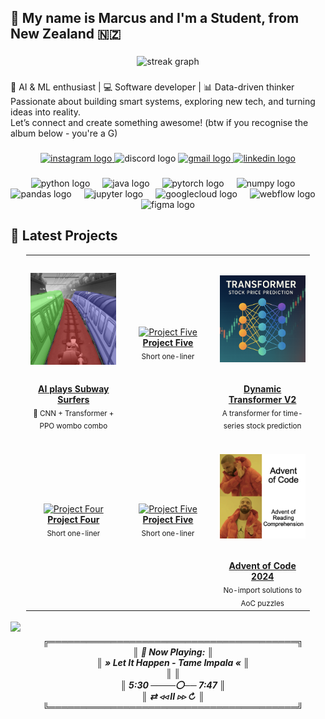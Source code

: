 <h2 align="left">👋 My name is Marcus and I'm a Student, from New Zealand 🇳🇿</h2>

###

<div align="center">
  <img src="https://streak-stats.demolab.com?user=Marques-079&locale=en&mode=daily&theme=dracula&hide_border=false&border_radius=5" height="150" alt="streak graph"  />
</div>

###

<p align="left">🤖 AI & ML enthusiast | 💻 Software developer | 📊 Data-driven thinker<br>Passionate about building smart systems, exploring new tech, and turning ideas into reality. <br>Let’s connect and create something awesome! (btw if you recognise the album below - you're a G)</p>

###

<div align="center">
  <a href="https://www.instagram.com/marcusochan/" target="_blank">
    <img src="https://img.shields.io/static/v1?message=Instagram&logo=instagram&label=&color=E4405F&logoColor=white&labelColor=&style=for-the-badge" height="35" alt="instagram logo"  />
  </a>
  <img src="https://img.shields.io/static/v1?message=marce4523&logo=discord&label=Discord&color=808080&logoColor=white&labelColor=7289DA&style=for-the-badge" height="35" alt="discord logo"  />
  <a href="mailto:marcus.o.chan@gmail.com" target="_blank">
    <img src="https://img.shields.io/static/v1?message=Gmail&logo=gmail&label=&color=D14836&logoColor=white&labelColor=&style=for-the-badge" height="35" alt="gmail logo"  />
  </a>
  <a href="https://www.linkedin.com/in/marcus-chan-019136338/" target="_blank">
    <img src="https://img.shields.io/static/v1?message=LinkedIn&logo=linkedin&label=&color=0077B5&logoColor=white&labelColor=&style=for-the-badge" height="35" alt="linkedin logo"  />
  </a>
</div>

###

<div align="center">
  <img src="https://cdn.jsdelivr.net/gh/devicons/devicon/icons/python/python-original.svg" height="30" alt="python logo"  />
  <img width="12" />
  <img src="https://cdn.jsdelivr.net/gh/devicons/devicon/icons/java/java-original.svg" height="30" alt="java logo"  />
  <img width="12" />
  <img src="https://cdn.jsdelivr.net/gh/devicons/devicon/icons/pytorch/pytorch-original.svg" height="30" alt="pytorch logo"  />
  <img width="12" />
  <img src="https://cdn.jsdelivr.net/gh/devicons/devicon/icons/numpy/numpy-original.svg" height="30" alt="numpy logo"  />
  <img width="12" />
  <img src="https://cdn.jsdelivr.net/gh/devicons/devicon/icons/pandas/pandas-original.svg" height="30" alt="pandas logo"  />
  <img width="12" />
  <img src="https://cdn.jsdelivr.net/gh/devicons/devicon/icons/jupyter/jupyter-original.svg" height="30" alt="jupyter logo"  />
  <img width="12" />
  <img src="https://cdn.jsdelivr.net/gh/devicons/devicon/icons/googlecloud/googlecloud-original.svg" height="30" alt="googlecloud logo"  />
  <img width="12" />
  <img src="https://cdn.jsdelivr.net/gh/devicons/devicon/icons/webflow/webflow-original.svg" height="30" alt="webflow logo"  />
  <img width="12" />
  <img src="https://cdn.jsdelivr.net/gh/devicons/devicon/icons/figma/figma-original.svg" height="30" alt="figma logo"  />
</div>

###

## 🌟 Latest Projects

<table style="width: 90%; margin: 0 auto;">
  <tr>
    <!-- Project One -->
    <td align="center" width="33%">
      <a href="https://github.com/Marques-079/Ai-plays-SubwaySurfers">
        <img
          src="https://github.com/Marques-079/Ai-plays-SubwaySurfers/raw/ce738084cf4d34a9f7500e18d35e8db240206eb1/Images/Screenshot%20-githubmmain1.png"
          alt="AI plays Subway Surfers"
          style="width:200px; height:200px; object-fit:contain;"
        />
      </a>
      <br />
      <a href="https://github.com/Marques-079/Ai-plays-SubwaySurfers"><strong>AI plays Subway Surfers</strong></a>
      <br /><sub>🚧 CNN + Transformer + PPO wombo combo </sub>
    </td>
    <!-- Project Two -->
    <td align="center" width="33%">
      <a href="https://github.com/Marques-079/REPO-FIVE">
        <img
          src="https://raw.githubusercontent.com/Marques-079/REPO-FIVE/branch/path/to/thumbnail.png"
          alt="Project Five"
          style="width:200px; height:200px; object-fit:contain;"
        />
      </a>
      <br />
      <a href="https://github.com/Marques-079/REPO-FIVE"><strong>Project Five</strong></a>
      <br /><sub>Short one-liner</sub>
    </td>
    <!-- Project Three -->
    <td align="center" width="33%">
      <a href="https://github.com/Marques-079/dynamictransformerV2">
        <img
          src="https://github.com/Marques-079/Ai-plays-SubwaySurfers/raw/ce738084cf4d34a9f7500e18d35e8db240206eb1/Images/Screenshot%202025-05-06.png"
          alt="Dynamic Transformer V2"
          style="width:200px; height:200px; object-fit:contain;"
        />
      </a>
      <br />
      <a href="https://github.com/Marques-079/dynamictransformerV2"><strong>Dynamic Transformer V2</strong></a>
      <br /><sub>A transformer for time-series stock prediction</sub>
    </td>

  <!-- ROW 2 (NEW) -->
  <tr>
    <!-- Project Four -->
    <td align="center" width="33%">
      <a href="https://github.com/Marques-079/REPO-FOUR">
        <img
          src="https://raw.githubusercontent.com/Marques-079/REPO-FOUR/branch/path/to/thumbnail.png"
          alt="Project Four"
          style="width:200px; height:200px; object-fit:contain;"
        />
      </a>
      <br />
      <a href="https://github.com/Marques-079/REPO-FOUR"><strong>Project Four</strong></a>
      <br /><sub>Short one-liner</sub>
    </td>
    <td align="center" width="33%">
      <a href="https://github.com/Marques-079/REPO-FIVE">
        <img
          src="https://raw.githubusercontent.com/Marques-079/REPO-FIVE/branch/path/to/thumbnail.png"
          alt="Project Five"
          style="width:200px; height:200px; object-fit:contain;"
        />
      </a>
      <br />
      <a href="https://github.com/Marques-079/REPO-FIVE"><strong>Project Five</strong></a>
      <br /><sub>Short one-liner</sub>
    </td>
    <!-- Project Six -->
    <td align="center" width="33%">
      <a href="https://github.com/Marques-079/Advent-of-Code-2024---No-imports">
        <img
          src="https://github.com/Marques-079/Ai-plays-SubwaySurfers/raw/ce738084cf4d34a9f7500e18d35e8db240206eb1/Images/Screenshot%202025-05-0.png"
          alt="Advent of Code 2024 – No imports"
          style="width:200px; height:200px; object-fit:contain;"
        />
      </a>
      <br />
      <a href="https://github.com/Marques-079/Advent-of-Code-2024---No-imports"><strong>Advent of Code 2024</strong></a>
      <br /><sub>No-import solutions to AoC puzzles</sub>
    </td>
  </tr>
</tbody>
</table>




<br clear="both">

<img align="left" height="250" src="https://upload.wikimedia.org/wikipedia/en/9/9b/Tame_Impala_-_Currents.png"  />

###

<h5 align="center">╔════════════════════════════════════════╗<br>║ 🎵  Now Playing:                      ║<br>║    » Let It Happen - Tame Impala «     ║<br>║                                        ║<br>║   5:30 ────〇── 7:47                    ║<br>║       ⇄   ◃◃   ⅠⅠ   ▹▹   ↻              ║<br>╚════════════════════════════════════════╝</h5>

###
